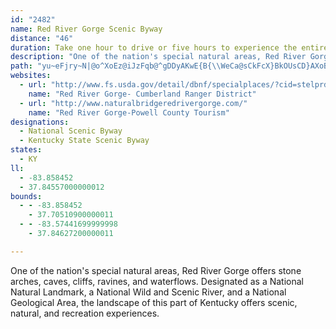 ```yaml
---
id: "2482"
name: Red River Gorge Scenic Byway
distance: "46"
duration: Take one hour to drive or five hours to experience the entire byway.
description: "One of the nation's special natural areas, Red River Gorge offers stone arches, caves, cliffs, ravines, and waterflows. Designated as a National Natural Landmark, a National Wild and Scenic River, and a National Geological Area, the landscape of this part of Kentucky offers scenic, natural, and recreation experiences."
path: "yu~eFjry~N|@o^XoEz@iJzFqb@^gDDyAKwE{B{\\WeCa@sCkFcX}BkOUsCD}AXoB|FsTv@cDl@yDb@yDHyBImC_BaHYeC?aBNkBb@_BhA_CzJ}OhAkAnA{@bDkBdCeAjCG|EXxAd@pH`Ej@RlBR`GP~BGxAk@lAmAxD_K|@gCn@sCJaDRmSXwDxUuz@h@yBHyAcAoWYmDi@gBsCaGy@y@mAw@wPuHcCa@mACcERiAYoAaAyE{I{AkBuAaAwHeDg@a@oAeBgLkRyAyCm@_CY_BOwBE{BNsBRsAn@yBbB_Dh@m@dBs@vF_BlFyBr@MfDIfOn@|DlAfAPdACx@Ur@]vAeA`RuOd@g@^s@RkACgAKq@oAaDi@eC?eDNmBTuAbA}C|C}GdDuPVy@vNcVrAeCXsBNcEEqBYqA_@i@yAoAyCaB}@aAo@_A{LcYo@sBI_ACmCpDk}@ZkEb@yCbCaJr@sB~@gBxCyE`JcKfCoBlBeA~BqAj@Yf@QdAYbMeAdA[p@_@`A_An@_AhHgPhB_DuAuBUk@Gs@AyCI_Ae@sA}BgEm@sAUaAKkBJyDl@{Ed@eB~@oBb@wABy@Y{D?mAFgAF[HYL]Vc@P_@p@wBj@iA^kBh@_BPw@D[Ba@j@sEDo@YiDM{ELcAtA}ELw@NaB?cAUgBC{@ZqCFmA?cAOiB}@eC_AsBqCkDg@{ASyEm@iGiDsN[sBg@oFAeCh@gICgFKaBiAcDUsAw@}ODsAReAIoAYcBHm@R_@bCGxBeBh@_ACs@_AkCEgBIm@c@_@yAYKQB_@p@g@NeA]aCc@_Bm@kD]y@eB{CiB{BUk@]eAcAaF_@_AoA_BcE{D}@qAyDyGwGoHsCqCwBaAmIuC_A?}CZ{C~@yExBk@JcBKwFsBgC?iBMy@W[_@SeACyAQg@UYkCkBKg@r@aFt@aE?mB]cEKi@o@wAaD{E{@_B}B_HYoBNiC\\gCnAoGb@qETu@n@eABYrFgB~QoIfHqBpGsC^YXc@h@uCHy@PoIEuIYcGK{Ig@iHNyDh@gFJgFa@_C_CmBKm@Dq@NYf@Wp@AhDXdAMlAk@d@YvFeF^m@Bs@OgA_@}@mA{A_Aw@kJsAoCGyC}@wB[_AYmBwAe@gAcBsAiA_CoAaAaFqB_B[mAQoBDyBMm@Wu@s@}@_BcCuKWkAa@{E?sBW{MZmDNe@nAkC`@gADkBEmA]_A}BiDiAw@o@{@Hq@pA{Cv@sAj@CfCmB|AyAxAQhCb@h@K^s@tAuJLWXS~Bs@lBRd@RpElDPHNIHUEs@oBsIy@aN]aCHeANYx@wAlAaAdCwAbBYfCs@|AIVENEb@YNOfDuCr@WPA`@CP?jBLJBd@@r@Fd@@\\DzAZl@Lf@J\\BL@h@Ed@Gp@Mv@YdAo@fFiFt@sDdAaC\\yAr@eBZkDR}ErBmFDoAo@uBu@_BsAuEg@q@yCaAqNs@}Ck@cDWo@My@y@[eAM{@CqBx@gGt@yD\\{CXsA^e@rAm@xFDlAL~@j@|BnCz@h@V@^Mn@w@d@oAHwA[sBGmIu@iPD{Bl@oAd@g@b@U~A]|BgAXC^J^^\\v@hC`HdAnFvBdEb@@vCuA\\Cb@Pt@fAhAdD^~BSxGHf@R^rC`CxAv@lAZdAA|Ar@~@Dn@`@Nf@Hv@OrBHj@N^nA`B?j@OlCHlBTlA?pANr@Rj@pAx@X`@PbAZl@rChAb@^D^E\\q@`@g@JCJNPh@?zHw@rE~@n@E^g@\\wENmAVY\\Eb@Ld@b@vGbHdAj@jFlAhANd@Ex@YlEcCn@Av@p@x@hBZ\\b@FxBEbCl@bDb@XZx@xAZ\\lGrDzBl@dAMv@k@\\m@pAkDd@oBd@w@|@m@z@?pCxAfAFjAYhBgAj@Kl@FXP~@xAXjAIhBu@xGN~A@fAGXg@p@_EvAYl@H`An@pAnAhAHb@RxDV`AX^fBrAhBEh@Jd@XfCjCh@XnARf@^Jt@C|AO~B_@lAEl@NpAr@z@bBl@`@b@`AtCpAvBt@~Ax@Nl@SPa@L}@?gDH_@h@gANmD^k@x@KnAp@rArBnCtB|@vCx@xAb@^^JzAe@bA@b@N~AbAbCVx@d@b@z@ZxEA`A]nBBr@n@lBx@r@nAXhBLnBL|@Cx@_@lCeCdAs@pAQfAJrB`CjAdBr@xBj@fDtAdCnAz@rBd@h@QzHoHr@MnD^l@Ct@_@hCyC^Mr@BfBf@|CrAlGlDnAdAr@lANd@hAlIaFtE_Aj@cA^cAD_AQsEgBeASgAC_AVw@n@s@~@]j@gDdF_DxE{@rAYd@_@l@IRi@dA]r@Yn@Wn@Yv@Sp@M`@K\\U~@Op@YzAShAAFIp@MrAKbAGvAG~AA^CfAEfGIjHIxFAjAEp@Il@Kj@Oj@Qj@g@tAWl@Qb@Wf@MNMNY\\_@Z_@Te@Pa@He@Fc@@g@C[CSEQE_@Q[QYUYYiB_BkBeBi@c@_@U]Oa@Ia@AiDb@cA^oArAaBtCg@vAWzAU|MiCdd@@dBTfB`BzE\\~AJdBCdBQfB_@bBUn@g@hAeAxB[n@]l@_@h@SXa@b@]^k@f@c@Z[Rq@\\[Li@Pk@Pu@Lw@Jy@FmEPk@?a@?e@Cq@IaG{@UEe@EQ?c@Ba@Ha@Ro@f@gChE[v@[h@YX[VOHOFOBQBc@D{@DaEFsA\\oAl@{ClBuP|MSPSRc@f@_BnBaAz@{@vAIj@Cb@@bAd@dBl@p@`Ad@j@^r@f@nDdE@d@Lr@HdAHx@@BBh@Bh@?f@A`AEj@CJCRCLKVITKRg@p@wAhB]h@Yb@MTY\\STKNKPIPIZCJCZAT?JAzAAVQvAAP?N@NFLJHFBX@d@K^Up@w@JMPMDELCL?LFJHHNLb@HXPb@L\\LTHHXRt@b@NJJNDLARELGLKJMHYPUHMBW?[?k@G[?W@KBw@f@MLg@d@g@j@MPKRGPIXCLAX?XB^DVDLFTJTHNJXBH@DFVBX@XA\\E^Q`AE^?Z?\\ZtIHpBLjBBbARbBd@hDHz@HpA?pAD`BLdANj@bBtC`GfIj@t@`AhBpAbDp@tCPlATdEBxAEbCMdB_@nCUzAg@vDi@lEc@~CObAWnAy@bDa@nAO~@IrA@hBDdB?nBMlAUnA[`Ac@f@_@Za@R}@ZIFqAn@qAv@u@x@a@lAK~B_@pTo@xJ_@hDuAjHbNlAhCTN?X?R?\\GTELGVMXSRQNSRY^u@fNs\\rAgB|ByBpAwB~JqYdAiB|@}@bAq@dCs@`GHr@Jn@NRFvA\\XDVBR?XAREd@UJEZ]NSNYJ[HYD]B]?]?]E_@EYGUM_@c@eAIWK[K_@WwBOcTDaDb@sBhAsBrAeAnC{@lAo@x@{@h@eA^gBTkDz@cJFgINm@d@}@b@[dAQjG^bAd@`@d@lBfCd@Rf@Bn@Un@g@lBgDx@eAj@_@~@Gf@Jp@^b@n@R\\^bAVd@LPLL\\ZRJTFVFh@?PAVGRKdBgALIXKd@Kb@E`@Af@BnADfA@f@B^@p@CVERGTKDE\\]n@}@Vi@|BwDf@{@LQHQPOTMVMVGh@GV?R@PB`@LZPRPXZvAnARJLBN@RA`@KXQNMJOLWPk@DQdBuMt@oDVUVc@Zg@h@g@\\YXQ^OpAa@b@Ib@?f@B\\DTD~@XZJd@Rh@R|@`@`A\\h@H\\@j@AXGVGXKh@Yh@e@NQRWLQLWLYz@}B`@eA\\u@Xo@P]nAkBlFeHh@a@d@YRMJENE^I\\EVC`@@R@^Df@LPHZL~BnAhAd@TF^Dv@@`@AXGRIh@WPKVSPSRU^m@pEoKnAaBr@k@~Am@r@MnES\\C^Ib@KXMxAy@n@_@x@]~@YjDo@xBk@LC|@S`AYnBu@VMrAi@rCiAn@]^a@^k@Rc@Rc@nCmHlBiB~Ak@hBKbBV~@^bDrBbBj@tHChADdAd@vDxC|CfAhCDrAQfCeAzAcAtAc@fAGtBXpDnA`Dv@jBRbEPhMFrDb@~A^bCbAj[nQjH|Bp@j@x@nAlArEd@pApF`Ix@x@nAz@rEdBfBdAvGzGtA`BbA|AbFnNlBrDnBbDt@~APp@ZrCKbMT~D^lBn@jBx@zAhArAS~ALlC@nALnA"
websites:
  - url: "http://www.fs.usda.gov/detail/dbnf/specialplaces/?cid=stelprdb5345319"
    name: "Red River Gorge- Cumberland Ranger District"
  - url: "http://www.naturalbridgeredrivergorge.com/"
    name: "Red River Gorge-Powell County Tourism"
designations:
  - National Scenic Byway
  - Kentucky State Scenic Byway
states:
  - KY
ll:
  - -83.858452
  - 37.84557000000012
bounds:
  - - -83.858452
    - 37.70510900000011
  - - -83.57441699999998
    - 37.84627200000011

---
```


One of the nation's special natural areas, Red River Gorge offers stone arches, caves, cliffs, ravines, and waterflows. Designated as a National Natural Landmark, a National Wild and Scenic River, and a National Geological Area, the landscape of this part of Kentucky offers scenic, natural, and recreation experiences.
